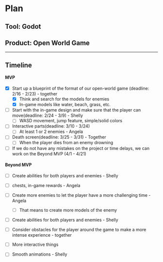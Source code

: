 # Plan

## Tool: Godot
## Product: Open World Game

---

## Timeline

#### MVP

- [X] Start up a blueprint of the format of our open-world game (deadline: 2/16 - 2/23) - together
  - [X] Think and search for the models for enemies 
  - [X] In-game models like water, beach, grass, etc.
- [ ] Start with the in-game design and make sure that the player can move(deadline: 2/24 - 3/9) - Shelly
  - [ ] WASD movement, jump feature, simple/solid colors 
- [ ] Interactive parts(deadline: 3/10 - 3/24)
  - [ ] At least 1 or 2 enemies - Angela
- [ ] Death screen(deadline: 3/25 - 3/31) - Together
  - [ ] When the player dies from an enemy drowning 
 - [ ] If we do not have any mistakes on the project or time delays, we can work on the Beyond MVP (4/1 - 4/21)
#### Beyond MVP
- [ ] Create abilities for both players and enemies - Shelly
- [ ] chests, in-game rewards - Angela
- [ ] Create more enemies to let the player have a more challenging time - Angela
  - [ ] That means to create more models of the enemy
- [ ] Create abilities for both players and enemies - Shelly
- [ ] Consider obstacles for the player around the game to make a more intense experience - together
- [ ] More interactive things
- [ ] Smooth animations - Shelly



<!-- EXAMPLE

## Tool: APIs
## Product: Green Glass Door riddle app

## Timeline

### MVP

- [ ] Front-end
  - [x] Webpage to collect input from user (deadline: 4/15)
  - [ ] Webpage to display "yes, but a ___ can't" or "no, but a ___ can" (deadline: 5/1)
- [x] Back-end
  - [x] Use regex to test whether or not the word can go through the GGD (deadline: 3/1)
  - [x] Use the Twinword API to find related words (deadline: 3/15)
    - [ ] Iterate through the words until an opposite example can be found (deadline: 4/1)

#### Beyond MVP

- [ ] Use another API to make sure the opposite example is a noun
- [ ] Automate notification of API limit to make sure I don’t exceed free quota
- [ ] A multiple choice quizzer that will test the user’s knowledge of the solution

-->





<!-- DO NOT USE THIS YET

| Name | Glows | Grows |
| -------- | ------- | ------- |
|   |   |
|   |   |
|   |   |
|   |   |
|   |   |
|   |   |

-->
